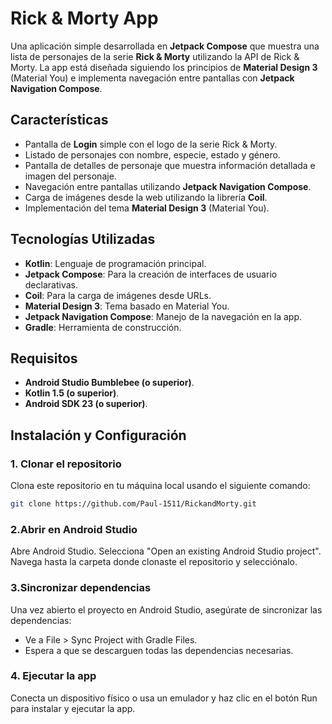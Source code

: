 # Rick & Morty App 

Una aplicación simple desarrollada en **Jetpack Compose** que muestra una lista de personajes de la serie **Rick & Morty** utilizando la API de Rick & Morty. La app está diseñada siguiendo los principios de **Material Design 3** (Material You) e implementa navegación entre pantallas con **Jetpack Navigation Compose**.

## Características 

- Pantalla de **Login** simple con el logo de la serie Rick & Morty.
- Listado de personajes con nombre, especie, estado y género.
- Pantalla de detalles de personaje que muestra información detallada e imagen del personaje.
- Navegación entre pantallas utilizando **Jetpack Navigation Compose**.
- Carga de imágenes desde la web utilizando la librería **Coil**.
- Implementación del tema **Material Design 3** (Material You).


## Tecnologías Utilizadas 

- **Kotlin**: Lenguaje de programación principal.
- **Jetpack Compose**: Para la creación de interfaces de usuario declarativas.
- **Coil**: Para la carga de imágenes desde URLs.
- **Material Design 3**: Tema basado en Material You.
- **Jetpack Navigation Compose**: Manejo de la navegación en la app.
- **Gradle**: Herramienta de construcción.

## Requisitos 

- **Android Studio Bumblebee (o superior)**.
- **Kotlin 1.5 (o superior)**.
- **Android SDK 23 (o superior)**.

## Instalación y Configuración

### 1. Clonar el repositorio
Clona este repositorio en tu máquina local usando el siguiente comando:

```bash
git clone https://github.com/Paul-1511/RickandMorty.git
```

### 2.Abrir en Android Studio
Abre Android Studio.
Selecciona "Open an existing Android Studio project".
Navega hasta la carpeta donde clonaste el repositorio y selecciónalo.

### 3.Sincronizar dependencias
Una vez abierto el proyecto en Android Studio, asegúrate de sincronizar las dependencias:

- Ve a File > Sync Project with Gradle Files.
- Espera a que se descarguen todas las dependencias necesarias.

### 4. Ejecutar la app
Conecta un dispositivo físico o usa un emulador y haz clic en el botón Run para instalar y ejecutar la app.
